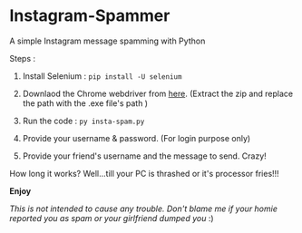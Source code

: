 # Instagram-Spammer
A simple Instagram message spamming with Python

Steps :

1) Install Selenium : `pip install -U selenium`

2) Downlaod the Chrome webdriver from [here](https://chromedriver.chromium.org/downloads).
   (Extract the zip and replace the path with the .exe file's path )

3) Run the code : `py insta-spam.py`

4) Provide your username & password. (For login purpose only)

5) Provide your friend's username and the message to send. Crazy!

How long it works? Well...till your PC is thrashed or it's processor fries!!!

**Enjoy**

*This is not intended to cause any trouble. Don't blame me if your homie reported you as spam or your girlfriend dumped you* :)
